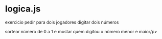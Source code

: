 # logica.js

<p>exercicio pedir para dois jogadores digitar dois números</p>
<p>sortear número de 0 a 1 e mostar quem digitou o número menor e maior/p>
